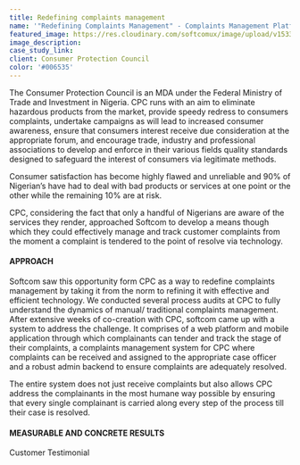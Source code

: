 ```yaml
---
title: Redefining complaints management
name: '"Redefining Complaints Management" - Complaints Management Platform'
featured_image: https://res.cloudinary.com/softcomux/image/upload/v1533654865/sfc/stories/cpc.jpg
image_description:
case_study_link: 
client: Consumer Protection Council 
color: '#006535'
---
```


The Consumer Protection Council is an MDA under the Federal Ministry of Trade and Investment in Nigeria. CPC runs with an aim to eliminate hazardous products from the market, provide speedy redress to consumers complaints, undertake campaigns as will lead to increased consumer awareness, ensure that consumers interest receive due consideration at the appropriate forum, and encourage trade, industry and professional associations to develop and enforce in their various fields quality standards designed to safeguard the interest of consumers via legitimate methods. 

Consumer satisfaction has become highly flawed and unreliable and 90% of Nigerian’s have had to deal with bad products or services at one point or the other while the remaining 10% are at risk.  

CPC, considering the fact that only a handful of Nigerians are aware of the services they render, approached Softcom to develop a means though which they could effectively manage and track customer complaints from the moment a complaint is tendered to the point of resolve via technology.

#### APPROACH
Softcom saw this opportunity form CPC as a way to redefine complaints management by taking it from the norm to refining it with effective and efficient technology. We conducted several process audits at CPC to fully understand the dynamics of manual/ traditional complaints management. After extensive weeks of co-creation with CPC, softcom came up with a system to address the challenge. It comprises of a web platform and mobile application through which complainants can tender and track the stage of their complaints, a complaints management system for CPC where complaints can be received and assigned to the appropriate case officer and a robust admin backend to ensure complaints are adequately resolved. 

The entire system does not just receive complaints but also allows CPC address the complainants in the most humane way possible by ensuring that every single  complainant is carried along every step of the process till their case is resolved.

#### MEASURABLE AND CONCRETE RESULTS
Customer Testimonial


